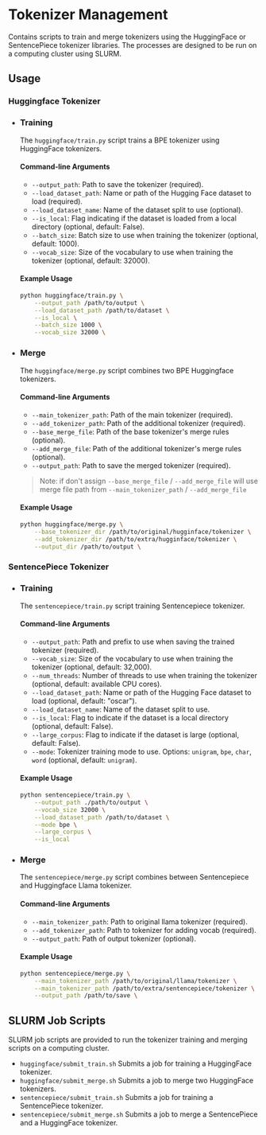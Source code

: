 # Tokenizer Management
Contains scripts to train and merge tokenizers using the HuggingFace or SentencePiece tokenizer libraries. The processes are designed to be run on a computing cluster using SLURM.

## Usage

### Huggingface Tokenizer
- ### Training 
    The `huggingface/train.py` script trains a BPE tokenizer using HuggingFace tokenizers.

    #### Command-line Arguments
    - `--output_path`: Path to save the tokenizer (required).
    - `--load_dataset_path`: Name or path of the Hugging Face dataset to load (required).
    - `--load_dataset_name`: Name of the dataset split to use (optional).
    - `--is_local`: Flag indicating if the dataset is loaded from a local directory (optional, default: False).
    - `--batch_size`: Batch size to use when training the tokenizer (optional, default: 1000).
    - `--vocab_size`: Size of the vocabulary to use when training the tokenizer (optional, default: 32000).

    #### Example Usage
    ```bash
    python huggingface/train.py \
        --output_path /path/to/output \
        --load_dataset_path /path/to/dataset \
        --is_local \
        --batch_size 1000 \
        --vocab_size 32000 \
    ```

- ### Merge
    The `huggingface/merge.py` script combines two BPE Huggingface tokenizers.

    #### Command-line Arguments
    - `--main_tokenizer_path`: Path of the main tokenizer (required).
    - `--add_tokenizer_path`: Path of the additional tokenizer (required).
    - `--base_merge_file`: Path of the base tokenizer's merge rules (optional).
    - `--add_merge_file`: Path of the additional tokenizer's merge rules (optional).
    - `--output_path`: Path to save the merged tokenizer (required).

    > Note: if don't assign `--base_merge_file` / `--add_merge_file` will use merge file path from `--main_tokenizer_path` / `--add_merge_file`

    #### Example Usage
    ```bash
    python huggingface/merge.py \
        --base_tokenizer_dir /path/to/original/hugginface/tokenizer \
        --add_tokenizer_dir /path/to/extra/hugginface/tokenizer \
        --output_dir /path/to/output \
    ```

### SentencePiece Tokenizer
- ### Training
    The `sentencepiece/train.py` script training Sentencepiece tokenizer.

    #### Command-line Arguments
    - `--output_path`: Path and prefix to use when saving the trained tokenizer (required).
    - `--vocab_size`: Size of the vocabulary to use when training the tokenizer (optional, default: 32,000).
    - `--num_threads`: Number of threads to use when training the tokenizer (optional, default: available CPU cores).
    - `--load_dataset_path`: Name or path of the Hugging Face dataset to load (optional, default: "oscar").
    - `--load_dataset_name`: Name of the dataset split to use.
    - `--is_local`: Flag to indicate if the dataset is a local directory (optional, default: False).
    - `--large_corpus`: Flag to indicate if the dataset is large (optional, default: False).
    - `--mode`: Tokenizer training mode to use. Options: `unigram`, `bpe`, `char`, `word` (optional, default: `unigram`).

    #### Example Usage
    ```bash
    python sentencepiece/train.py \
        --output_path ./path/to/output \
        --vocab_size 32000 \
        --load_dataset_path /path/to/dataset \
        --mode bpe \
        --large_corpus \
        --is_local
    ```

- ### Merge
    The `sentencepiece/merge.py` script combines between Sentencepiece and Huggingface Llama tokenizer.

    #### Command-line Arguments
    - `--main_tokenizer_path`: Path to original llama tokenizer (required).
    - `--add_tokenizer_path`: Path to tokenizer for adding vocab (required).
    - `--output_path`: Path of output tokenizer (optional).

    #### Example Usage
    ```bash
    python sentencepiece/merge.py \
        --main_tokenizer_path /path/to/original/llama/tokenizer \
        --main_tokenizer_path /path/to/extra/sentencepiece/tokenizer \
        --output_path /path/to/save \
    ```

## SLURM Job Scripts
SLURM job scripts are provided to run the tokenizer training and merging scripts on a computing cluster.

- `huggingface/submit_train.sh` Submits a job for training a HuggingFace tokenizer.
- `huggingface/submit_merge.sh` Submits a job to merge two HuggingFace tokenizers.
- `sentencepiece/submit_train.sh` Submits a job for training a SentencePiece tokenizer.
- `sentencepiece/submit_merge.sh` Submits a job to merge a SentencePiece and a HuggingFace tokenizer.
